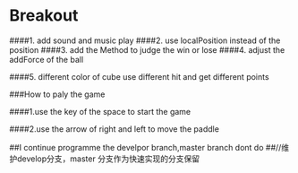 # Breakout

####1. add sound and music play
####2. use localPosition instead of the position
####3. add the Method to judge the win or lose
####4. adjust the addForce of the ball

####5. different color of cube use different hit and get different points

###How to paly the game

####1.use the key of the space to start the game

####2.use the arrow of right and left to move the paddle


##I continue programme the develpor branch,master branch dont do
##//维护develop分支，master 分支作为快速实现的分支保留
